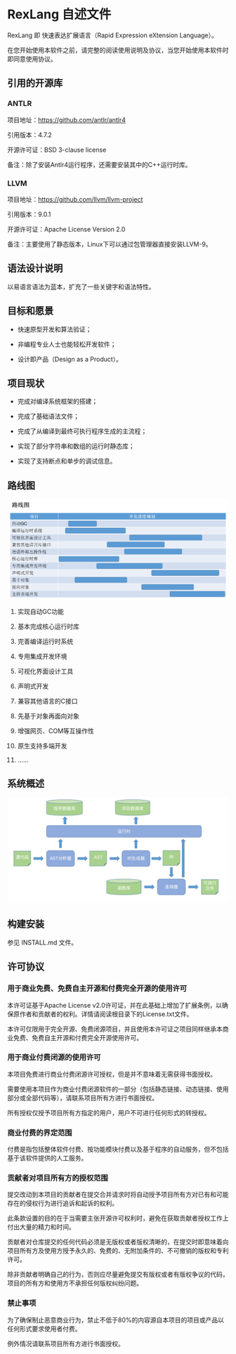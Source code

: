 
# RexLang 自述文件

RexLang 即 快速表达扩展语言（Rapid Expression eXtension Language）。

在您开始使用本软件之前，请完整的阅读使用说明及协议，当您开始使用本软件时即同意使用协议。

## 引用的开源库

### ANTLR

项目地址：https://github.com/antlr/antlr4

引用版本：4.7.2

开源许可证：BSD 3-clause license

备注：除了安装Antlr4运行程序，还需要安装其中的C++运行时库。

### LLVM

项目地址：https://github.com/llvm/llvm-project

引用版本：9.0.1

开源许可证：Apache License Version 2.0

备注：主要使用了静态版本，Linux下可以通过包管理器直接安装LLVM-9。

## 语法设计说明

以易语言语法为蓝本，扩充了一些关键字和语法特性。

## 目标和愿景

- 快速原型开发和算法验证；

- 非编程专业人士也能轻松开发软件；

- 设计即产品（Design as a Product）。

## 项目现状

- 完成对编译系统框架的搭建；

- 完成了基础语法文件；

- 完成了从编译到最终可执行程序生成的主流程；

- 实现了部分字符串和数组的运行时静态库；

- 实现了支持断点和单步的调试信息。

## 路线图

![avatar](./doc/路线图.png)

1. 实现自动GC功能

2. 基本完成核心运行时库

3. 完善编译运行时系统

4. 专用集成开发环境

5. 可视化界面设计工具

6. 声明式开发

7. 兼容其他语言的C接口

8. 先基于对象再面向对象

9. 增强网页、COM等互操作性

10. 原生支持多端开发

11. ......

## 系统概述

![avatar](./doc/系统概述.png)

## 构建安装

参见 INSTALL.md 文件。

## 许可协议

### 用于商业免费、免费自主开源和付费完全开源的使用许可

本许可证基于Apache License v2.0许可证，并在此基础上增加了扩展条例，以确保原作者和贡献者的权利。详情请阅读根目录下的License.txt文件。

本许可仅限用于完全开源、免费闭源项目，并且使用本许可证之项目同样继承本商业免费、免费自主开源和付费完全开源使用许可。

### 用于商业付费闭源的使用许可

本项目免费进行商业付费闭源许可授权，但是并不意味着无需获得书面授权。

需要使用本项目作为商业付费闭源软件的一部分（包括静态链接、动态链接、使用部分或全部代码等），请联系项目所有方进行书面授权。

所有授权仅授予项目所有方指定的用户，用户不可进行任何形式的转授权。

### 商业付费的界定范围

付费是指包括整体软件付费、按功能模块付费以及基于程序的自动服务，但不包括基于该软件提供的人工服务。

### 贡献者对项目所有方的授权范围

提交改动到本项目的贡献者在提交合并请求时将自动授予项目所有方对已有和可能存在的侵权行为进行追诉和起诉的权利。

此条款设置的目的在于当需要主张开源许可权利时，避免在获取贡献者授权工作上付出大量的精力和时间。

贡献者对仓库提交的任何代码必须是无版权或者版权清晰的，在提交时即意味着向项目所有方及使用方授予永久的、免费的、无附加条件的、不可撤销的版权和专利许可。

除非贡献者明确自己的行为，否则应尽量避免提交有版权或者有版权争议的代码，项目的所有方和使用方不承担任何版权纠纷问题。

### 禁止事项

为了确保制止恶意商业行为，禁止不低于80%的内容源自本项目的项目或产品以任何形式要求使用者付费。

例外情况请联系项目所有方进行书面授权。
